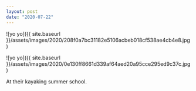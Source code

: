 ```yaml
---
layout: post
date: "2020-07-22"
---
```


![yo yo]({{ site.baseurl }}/assets/images/2020/208f0a7bc31182e5106acbeb018cf538ae4cb4e8.jpg)

![yo yo]({{ site.baseurl }}/assets/images/2020/0e130ff8661d339af64aed20a95cce295ed9c37c.jpg)

At their kayaking summer school.
